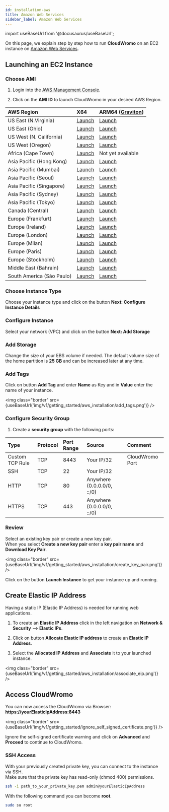 ```yaml
---
id: installation-aws
title: Amazon Web Services
sidebar_label: Amazon Web Services
---
```


import useBaseUrl from '@docusaurus/useBaseUrl';

On this page, we explain step by step how to run **CloudWromo** on an EC2 instance on [Amazon Web Services](https://aws.amazon.com/).

## Launching an EC2 Instance

### Choose AMI

1) Login into the [AWS Management Console](https://console.aws.amazon.com/ec2/). <br />

2) Click on the **AMI ID** to launch CloudWromo in your desired AWS Region.

| AWS Region | X64 | ARM64 ([Graviton](https://aws.amazon.com/ec2/graviton/)) |
| :---  | :--- | :--- |
| US East (N.Virginia)      | [Launch](https://ami-launcher.clp.io/?region=us-east-1&name=cloudwromo-ac-x86_64&version=1.0.7) | [Launch](https://ami-launcher.clp.io/?region=us-east-1&name=cloudwromo-ac-arm64&version=1.0.7) |
| US East (Ohio)            | [Launch](https://ami-launcher.clp.io/?region=us-east-2&name=cloudwromo-ac-x86_64&version=1.0.7) | [Launch](https://ami-launcher.clp.io/?region=us-east-2&name=cloudwromo-ac-arm64&version=1.0.7) |
| US West (N. California)   | [Launch](https://ami-launcher.clp.io/?region=us-west-1&name=cloudwromo-ac-x86_64&version=1.0.7) | [Launch](https://ami-launcher.clp.io/?region=us-west-1&name=cloudwromo-ac-arm64&version=1.0.7) |
| US West (Oregon)          | [Launch](https://ami-launcher.clp.io/?region=us-west-2&name=cloudwromo-ac-x86_64&version=1.0.7) | [Launch](https://ami-launcher.clp.io/?region=us-west-2&name=cloudwromo-ac-arm64&version=1.0.7) |
| Africa (Cape Town)        | [Launch](https://ami-launcher.clp.io/?region=af-south-1&name=cloudwromo-ac-x86_64&version=1.0.7) | Not yet available |
| Asia Pacific (Hong Kong)  | [Launch](https://ami-launcher.clp.io/?region=ap-east-1&name=cloudwromo-ac-x86_64&version=1.0.7) | [Launch](https://ami-launcher.clp.io/?region=ap-east-1&name=cloudwromo-ac-arm64&version=1.0.7) |
| Asia Pacific (Mumbai)     | [Launch](https://ami-launcher.clp.io/?region=ap-south-1&name=cloudwromo-ac-x86_64&version=1.0.7) | [Launch](https://ami-launcher.clp.io/?region=ap-south-1&name=cloudwromo-ac-arm64&version=1.0.7) |
| Asia Pacific (Seoul)      | [Launch](https://ami-launcher.clp.io/?region=ap-northeast-1&name=cloudwromo-ac-x86_64&version=1.0.7) | [Launch](https://ami-launcher.clp.io/?region=ap-northeast-1&name=cloudwromo-ac-arm64&version=1.0.7) |
| Asia Pacific (Singapore)  | [Launch](https://ami-launcher.clp.io/?region=ap-southeast-1&name=cloudwromo-ac-x86_64&version=1.0.7) | [Launch](https://ami-launcher.clp.io/?region=ap-southeast-1&name=cloudwromo-ac-arm64&version=1.0.7) |
| Asia Pacific (Sydney)     | [Launch](https://ami-launcher.clp.io/?region=ap-southeast-2&name=cloudwromo-ac-x86_64&version=1.0.7) | [Launch](https://ami-launcher.clp.io/?region=ap-southeast-2&name=cloudwromo-ac-arm64&version=1.0.7) |
| Asia Pacific (Tokyo)      | [Launch](https://ami-launcher.clp.io/?region=ap-northeast-1&name=cloudwromo-ac-x86_64&version=1.0.7) | [Launch](https://ami-launcher.clp.io/?region=ap-northeast-1&name=cloudwromo-ac-arm64&version=1.0.7) |
| Canada (Central)          | [Launch](https://ami-launcher.clp.io/?region=ca-central-1&name=cloudwromo-ac-x86_64&version=1.0.7) | [Launch](https://ami-launcher.clp.io/?region=ca-central-1&name=cloudwromo-ac-arm64&version=1.0.7) |
| Europe (Frankfurt)        | [Launch](https://ami-launcher.clp.io/?region=eu-central-1&name=cloudwromo-ac-x86_64&version=1.0.7) | [Launch](https://ami-launcher.clp.io/?region=eu-central-1&name=cloudwromo-ac-arm64&version=1.0.7) |
| Europe (Ireland)          | [Launch](https://ami-launcher.clp.io/?region=eu-west-1&name=cloudwromo-ac-x86_64&version=1.0.7) | [Launch](https://ami-launcher.clp.io/?region=eu-west-1&name=cloudwromo-ac-arm64&version=1.0.7) |
| Europe (London)           | [Launch](https://ami-launcher.clp.io/?region=eu-west-2&name=cloudwromo-ac-x86_64&version=1.0.7) | [Launch](https://ami-launcher.clp.io/?region=eu-west-2&name=cloudwromo-ac-arm64&version=1.0.7) |
| Europe (Milan)            | [Launch](https://ami-launcher.clp.io/?region=eu-south-1&name=cloudwromo-ac-x86_64&version=1.0.7) | [Launch](https://ami-launcher.clp.io/?region=eu-south-1&name=cloudwromo-ac-arm64&version=1.0.7) |
| Europe (Paris)            | [Launch](https://ami-launcher.clp.io/?region=eu-west-3&name=cloudwromo-ac-x86_64&version=1.0.7) | [Launch](https://ami-launcher.clp.io/?region=eu-west-3&name=cloudwromo-ac-arm64&version=1.0.7) |
| Europe (Stockholm)        | [Launch](https://ami-launcher.clp.io/?region=eu-north-1&name=cloudwromo-ac-x86_64&version=1.0.7) | [Launch](https://ami-launcher.clp.io/?region=eu-north-1&name=cloudwromo-ac-arm64&version=1.0.7) |
| Middle East (Bahrain)     | [Launch](https://ami-launcher.clp.io/?region=me-south-1&name=cloudwromo-ac-x86_64&version=1.0.7) | [Launch](https://ami-launcher.clp.io/?region=me-south-1&name=cloudwromo-ac-arm64&version=1.0.7) |
| South America (Sáo Paulo) | [Launch](https://ami-launcher.clp.io/?region=sa-east-1&name=cloudwromo-ac-x86_64&version=1.0.7) | [Launch](https://ami-launcher.clp.io/?region=sa-east-1&name=cloudwromo-ac-arm64&version=1.0.7) |

### Choose Instance Type

Choose your instance type and click on the button **Next: Configure Instance Details** 

### Configure Instance

Select your network (VPC) and click on the button **Next: Add Storage**

### Add Storage

Change the size of your EBS volume if needed. The default volume size of the home partition is **25 GB** and can be increased later at any time.

### Add Tags

Click on button **Add Tag** and enter **Name** as Key and in **Value** enter the name of your instance.

<img class="border" src={useBaseUrl('img/v1/getting_started/aws_installation/add_tags.png')} />

### Configure Security Group

1) Create a **security group** with the following ports:

| Type | Protocol | Port Range  | Source  | Comment         |
| :--- | :---     | :---        |  :---   | :---            |
| Custom TCP Rule | TCP | 8443 | Your IP/32 | CloudWromo Port  |
| SSH             | TCP | 22   | Your IP/32 |                  |
| HTTP            | TCP | 80   | Anywhere (0.0.0.0/0, ::/0) ||
| HTTPS           | TCP | 443  | Anywhere (0.0.0.0/0, ::/0) ||

### Review

Select an existing key pair or create a new key pair. <br />
When you select **Create a new key pair** enter a **key pair name** and **Download Key Pair**.

<img class="border" src={useBaseUrl('img/v1/getting_started/aws_installation/create_key_pair.png')} />

Click on the button **Launch Instance** to get your instance up and running.

## Create Elastic IP Address

Having a static IP (Elastic IP Address) is needed for running web applications. <br />

1) To create an **Elastic IP Address** click in the left navigation on **Network & Security** --> **Elastic IPs**.

2) Click on button **Allocate Elastic IP address** to create an **Elastic IP Address**.

3) Select the **Allocated IP Address** and **Associate** it to your launched instance.

<img class="border" src={useBaseUrl('img/v1/getting_started/aws_installation/associate_eip.png')} />

## Access CloudWromo

You can now access the CloudWromo via Browser: **https://yourElasticIpAddress:8443**

<img class="border" src={useBaseUrl('img/v1/getting_started/ignore_self_signed_certificate.png')} />

Ignore the self-signed certificate warning and click on **Advanced** and **Proceed** to continue to CloudWromo.

### SSH Access

With your previously created private key, you can connect to the instance via SSH. <br />
Make sure that the private key has read-only (chmod 400) permissions.

```bash
ssh -i path_to_your_private_key.pem admin@yourElasticIpAddress
```

With the following command you can become **root**.

```bash
sudo su root
```